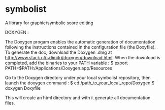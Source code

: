# symbolist
A library for graphic/symbolic score editing

DOXYGEN :

The Doxygen progam enables the automatic generation of documentation following 
the instructions contained in the configuration file (the Doxyfile).
To generate the doc, download the Doxygen .dmg at http://www.stack.nl/~dimitri/doxygen/download.html.
When the download is completed, add the binaries to your PATH variable :
$ export PATH=$PATH:/Applications/Doxygen.app/Resources

Go to the Doxygen directory under your local symbolist repository, then launch the doxygen command :
$ cd /path_to_your_local_repo/Doxygen
$ doxygen Doxyfile

This will create an html directory and with it generate all documentation files.


